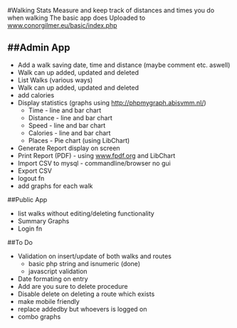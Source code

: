 #Walking Stats
Measure and keep track of distances and times you do when walking
The basic app does 
Uploaded to www.conorgilmer.eu/basic/index.php

##Admin App
---------
+ Add a walk saving date, time and distance (maybe comment etc. aswell)
+ Walk can up added, updated and deleted
+ List Walks (various ways)
+ Walk can up added, updated and deleted
+ add calories
+ Display statistics (graphs using http://phpmygraph.abisvmm.nl/)
  + Time - line and bar chart
  + Distance - line and bar chart
  + Speed - line and bar chart
  + Calories - line and bar chart
  + Places - Pie chart (using LibChart)
+ Generate Report display on screen
+ Print Report (PDF) - using www.fpdf.org and LibChart
+ Import CSV to mysql - commandline/browser no gui
+ Export CSV
+ logout fn
+ add graphs for each walk

##Public App
+ list walks without editing/deleting functionality
+ Summary Graphs
+ Login fn


##To Do
+ Validation on insert/update of both walks and routes
  + basic php string and isnumeric (done)
  + javascript validation
+ Date formating on entry
+ Add are you sure to delete procedure
+ Disable delete on deleting a route which exists
+ make mobile friendly
+ replace addedby but whoevers is logged on
+ combo graphs
